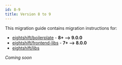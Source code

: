 ```yaml
---
id: 8-9
title: Version 8 to 9
---
```


This migration guide contains migration instructions for:

- [eightshift/boilerplate](https://github.com/infinum/eightshift-boilerplate/releases/tag/9.0.0) - **8+ --> 9.0.0**
- [eightshift/frontend-libs](https://github.com/infinum/eightshift-frontend-libs/releases/tag/8.0.0) - **7+ --> 8.0.0**
- [eightshift/libs](https://github.com/infinum/eightshift-libs/releases/tag/6.4.0)

*Coming soon*
